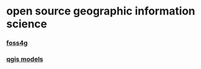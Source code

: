 # open source geographic information science
### [foss4g](foss4g.md)
### [qgis models](qgisModel.md)

